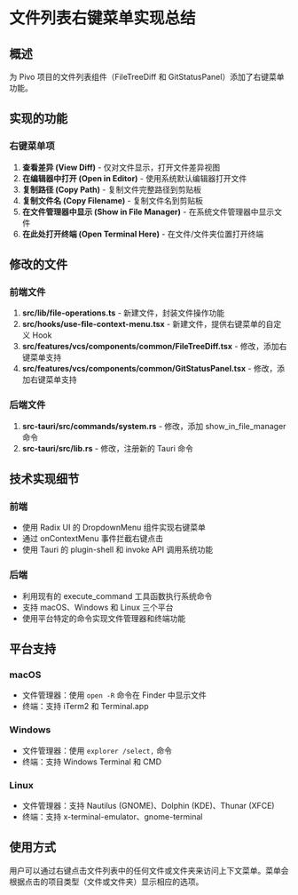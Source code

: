 # 文件列表右键菜单实现总结

## 概述
为 Pivo 项目的文件列表组件（FileTreeDiff 和 GitStatusPanel）添加了右键菜单功能。

## 实现的功能

### 右键菜单项
1. **查看差异 (View Diff)** - 仅对文件显示，打开文件差异视图
2. **在编辑器中打开 (Open in Editor)** - 使用系统默认编辑器打开文件
3. **复制路径 (Copy Path)** - 复制文件完整路径到剪贴板
4. **复制文件名 (Copy Filename)** - 复制文件名到剪贴板
5. **在文件管理器中显示 (Show in File Manager)** - 在系统文件管理器中显示文件
6. **在此处打开终端 (Open Terminal Here)** - 在文件/文件夹位置打开终端

## 修改的文件

### 前端文件
1. **src/lib/file-operations.ts** - 新建文件，封装文件操作功能
2. **src/hooks/use-file-context-menu.tsx** - 新建文件，提供右键菜单的自定义 Hook
3. **src/features/vcs/components/common/FileTreeDiff.tsx** - 修改，添加右键菜单支持
4. **src/features/vcs/components/common/GitStatusPanel.tsx** - 修改，添加右键菜单支持

### 后端文件
1. **src-tauri/src/commands/system.rs** - 修改，添加 show_in_file_manager 命令
2. **src-tauri/src/lib.rs** - 修改，注册新的 Tauri 命令

## 技术实现细节

### 前端
- 使用 Radix UI 的 DropdownMenu 组件实现右键菜单
- 通过 onContextMenu 事件拦截右键点击
- 使用 Tauri 的 plugin-shell 和 invoke API 调用系统功能

### 后端
- 利用现有的 execute_command 工具函数执行系统命令
- 支持 macOS、Windows 和 Linux 三个平台
- 使用平台特定的命令实现文件管理器和终端功能

## 平台支持

### macOS
- 文件管理器：使用 `open -R` 命令在 Finder 中显示文件
- 终端：支持 iTerm2 和 Terminal.app

### Windows
- 文件管理器：使用 `explorer /select,` 命令
- 终端：支持 Windows Terminal 和 CMD

### Linux
- 文件管理器：支持 Nautilus (GNOME)、Dolphin (KDE)、Thunar (XFCE)
- 终端：支持 x-terminal-emulator、gnome-terminal

## 使用方式
用户可以通过右键点击文件列表中的任何文件或文件夹来访问上下文菜单。菜单会根据点击的项目类型（文件或文件夹）显示相应的选项。